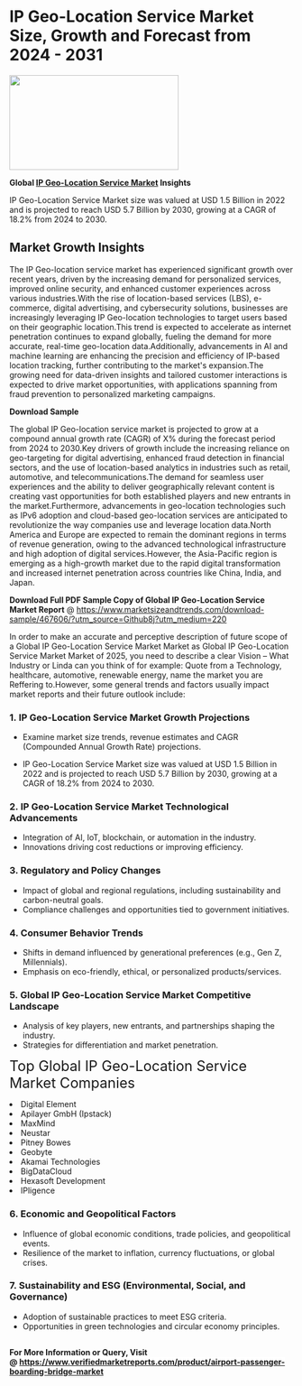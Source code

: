 <H1>IP Geo-Location Service Market Size, Growth and Forecast from 2024 - 2031</H1><img class="aligncenter size-medium wp-image-584254" src="https://thirdeyenews.in/wp-content/uploads/2024/09/Global-Market-Research-300x168.jpeg" alt="" width="300" height="168" /><p><strong>Global&nbsp;<a href="https://www.marketsizeandtrends.com/download-sample/467606/?utm_source=Github8j?utm_medium=220">IP Geo-Location Service Market</a> Insights</strong></p><p>IP Geo-Location Service Market size was valued at USD 1.5 Billion in 2022 and is projected to reach USD 5.7 Billion by 2030, growing at a CAGR of 18.2% from 2024 to 2030.</p><p><h2>Market Growth Insights</h2> <p>The IP Geo-location service market has experienced significant growth over recent years, driven by the increasing demand for personalized services, improved online security, and enhanced customer experiences across various industries.With the rise of location-based services (LBS), e-commerce, digital advertising, and cybersecurity solutions, businesses are increasingly leveraging IP Geo-location technologies to target users based on their geographic location.This trend is expected to accelerate as internet penetration continues to expand globally, fueling the demand for more accurate, real-time geo-location data.Additionally, advancements in AI and machine learning are enhancing the precision and efficiency of IP-based location tracking, further contributing to the market's expansion.The growing need for data-driven insights and tailored customer interactions is expected to drive market opportunities, with applications spanning from fraud prevention to personalized marketing campaigns.</p> <p><strong>Download Sample</strong></p> <p>The global IP Geo-location service market is projected to grow at a compound annual growth rate (CAGR) of X% during the forecast period from 2024 to 2030.Key drivers of growth include the increasing reliance on geo-targeting for digital advertising, enhanced fraud detection in financial sectors, and the use of location-based analytics in industries such as retail, automotive, and telecommunications.The demand for seamless user experiences and the ability to deliver geographically relevant content is creating vast opportunities for both established players and new entrants in the market.Furthermore, advancements in geo-location technologies such as IPv6 adoption and cloud-based geo-location services are anticipated to revolutionize the way companies use and leverage location data.North America and Europe are expected to remain the dominant regions in terms of revenue generation, owing to the advanced technological infrastructure and high adoption of digital services.However, the Asia-Pacific region is emerging as a high-growth market due to the rapid digital transformation and increased internet penetration across countries like China, India, and Japan.</p> <p><span class=""><strong>Download Full PDF Sample Copy of Global IP Geo-Location Service Market Report</strong> @ <a href="https://www.marketsizeandtrends.com/download-sample/467606/?utm_source=Github8j?utm_medium=220" target="_blank">https://www.marketsizeandtrends.com/download-sample/467606/?utm_source=Github8j?utm_medium=220</a></span></p><p>In order to make an accurate and perceptive description of future scope of a Global&nbsp;IP Geo-Location Service Market Market as Global&nbsp;IP Geo-Location Service Market Market of 2025, you need to describe a clear Vision &ndash; What Industry or Linda can you think of for example: Quote from a Technology, healthcare, automotive, renewable energy, name the market you are Reffering to.However, some general trends and factors usually impact market reports and their future outlook include:</p><h3>1.&nbsp;<strong>IP Geo-Location Service Market Growth Projections</strong></h3><ul><li>Examine market size trends, revenue estimates and CAGR (Compounded Annual Growth Rate) projections.</li><li><p>IP Geo-Location Service Market size was valued at USD 1.5 Billion in 2022 and is projected to reach USD 5.7 Billion by 2030, growing at a CAGR of 18.2% from 2024 to 2030.</p></li></ul><h3>2.&nbsp;<strong>IP Geo-Location Service Market Technological Advancements</strong></h3><ul><li>Integration of AI, IoT, blockchain, or automation in the industry.</li><li>Innovations driving cost reductions or improving efficiency.</li></ul><h3>3.&nbsp;<strong>Regulatory and Policy Changes</strong></h3><ul><li>Impact of global and regional regulations, including sustainability and carbon-neutral goals.</li><li>Compliance challenges and opportunities tied to government initiatives.</li></ul><h3>4.&nbsp;<strong>Consumer Behavior Trends</strong></h3><ul><li>Shifts in demand influenced by generational preferences (e.g., Gen Z, Millennials).</li><li>Emphasis on eco-friendly, ethical, or personalized products/services.</li></ul><h3>5.&nbsp;<strong>Global IP Geo-Location Service Market Competitive Landscape</strong></h3><ul><li>Analysis of key players, new entrants, and partnerships shaping the industry.</li><li>Strategies for differentiation and market penetration.</li></ul><p data-pm-slice="1 1 []"><span style="color: inherit; font-family: inherit; font-size: 25px;">Top Global IP Geo-Location Service Market Companies</span></p><div class="" data-test-id=""><p><li>Digital Element</li><li> Apilayer GmbH (Ipstack)</li><li> MaxMind</li><li> Neustar</li><li> Pitney Bowes</li><li> Geobyte</li><li> Akamai Technologies</li><li> BigDataCloud</li><li> Hexasoft Development</li><li> IPligence</li></p></div><h3>6.&nbsp;<strong>Economic and Geopolitical Factors</strong></h3><ul><li>Influence of global economic conditions, trade policies, and geopolitical events.</li><li>Resilience of the market to inflation, currency fluctuations, or global crises.</li></ul><h3>7.&nbsp;<strong>Sustainability and ESG (Environmental, Social, and Governance)</strong></h3><ul><li>Adoption of sustainable practices to meet ESG criteria.</li><li>Opportunities in green technologies and circular economy principles.</li></ul><h2><strong style="font-size: 14px;">For More Information or Query, Visit @&nbsp;</strong><a style="background-color: #ffffff; font-size: 14px;" href="https://www.marketsizeandtrends.com/report/ip-geo-location-service-market/" target="_blank">https://www.verifiedmarketreports.com/product/airport-passenger-boarding-bridge-market</a></h2>